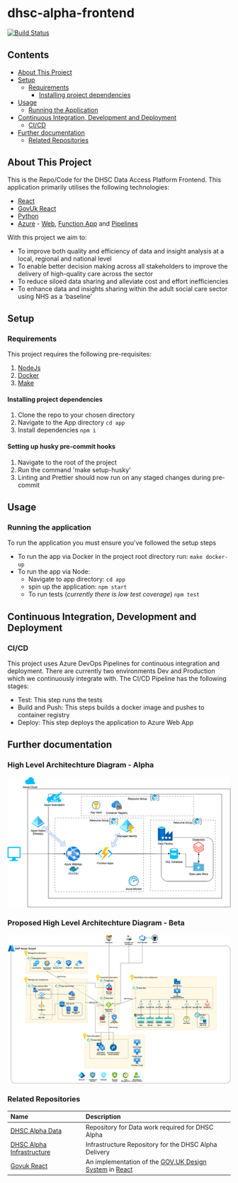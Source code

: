 # dhsc-alpha-frontend

[![Build Status](https://dev.azure.com/DHSCSCDAPAlpha/DAP%20Alpha/_apis/build/status%2FFrontend?branchName=main)](https://dev.azure.com/DHSCSCDAPAlpha/DAP%20Alpha/_build/latest?definitionId=4&branchName=main)

## Contents

- [About This Project](#about-this-project)
- [Setup](#setup)
  - [Requirements](#requirements)
    - [Installing project dependencies](#installing-project-dependencies)
- [Usage](#usage)
  - [Running the Application](#running-the-application)
- [Continuous Integration, Development and Deployment](#continuous-integration-development-and-deployment)
  - [CI/CD](#cicd)
- [Further documentation](#further-documentation)
  - [Related Repositories](#related-repositories)

## About This Project

This is the Repo/Code for the DHSC Data Access Platform Frontend. This application primarily utilises the following technologies:

- [React](https://react.dev/)
- [GovUk React](https://govuk-react.github.io/govuk-react/?path=/docs/welcome--docs)
- [Python](https://www.python.org/)
- [Azure](https://azure.microsoft.com/en-gb) - [Web](https://azure.microsoft.com/en-gb/products/app-service/web), [Function App](https://learn.microsoft.com/en-us/azure/azure-functions/functions-overview?pivots=programming-language-csharp) and [Pipelines](https://azure.microsoft.com/en-us/products/devops/pipelines)

With this project we aim to:

- To improve both quality and efficiency of data and insight analysis at a local, regional and national level
- To enable better decision making across all stakeholders to improve the delivery of high-quality care across the sector
- To reduce siloed data sharing and alleviate cost and effort inefficiencies
- To enhance data and insights sharing within the adult social care sector using NHS as a ‘baseline’

## Setup

### Requirements

This project requires the following pre-requisites:

1. [NodeJs](https://nodejs.org/en)
2. [Docker](https://www.docker.com/)
3. [Make](https://makefiletutorial.com/)

#### Installing project dependencies

1. Clone the repo to your chosen directory
2. Navigate to the App directory `cd app`
3. Install dependencies `npm i`

#### Setting up husky pre-commit hooks

1. Navigate to the root of the project
2. Run the command 'make setup-husky' 
3. Linting and Prettier should now run on any staged changes during pre-commit


## Usage

### Running the application

To run the application you must ensure you've followed the setup steps

- To run the app via Docker in the project root directory run: `make docker-up`
- To run the app via Node:
  - Navigate to app directory: `cd app`
  - spin up the application: `npm start`
  - To run tests (_currently there is low test coverage_) `npm test`

## Continuous Integration, Development and Deployment

### CI/CD

This project uses Azure DevOps Pipelines for continuous integration and deployment. There are currently two environments Dev and Production which we continuously integrate with. The CI/CD Pipeline has the following stages:

- Test: This step runs the tests
- Build and Push: This steps builds a docker image and pushes to container registry
- Deploy: This step deploys the application to Azure Web App

## Further documentation

### High Level Architechture Diagram - Alpha 
![Diagram of the DHSC DAP Platform Alpha Architecture](diagrams/dhsc_alpha_architecture.png)


### Proposed High Level Architechture Diagram - Beta
![Diagram of the Proposed DHSC DAP Platform Beta Architecture](diagrams/dhsc_dap_beta.png)
### Related Repositories

| Name                                                                               | Description                                                                                                                                 |
| :--------------------------------------------------------------------------------- | :------------------------------------------------------------------------------------------------------------------------------------------ |
| [DHSC Alpha Data](https://github.com/madetech/dhsc-alpha-data)                     | Repository for Data work required for DHSC Alpha                                                                                            |
| [DHSC Alpha Infrastructure](https://github.com/madetech/dhsc-alpha-infrastructure) | Infrastructure Repository for the DHSC Alpha Delivery                                                                                       |
| [Govuk React](https://github.com/govuk-react/govuk-react?tab=readme-ov-file)       | An implementation of the [GOV.UK Design System](https://govuk-design-system-production.cloudapps.digital/) in [React](https://reactjs.org/) |
